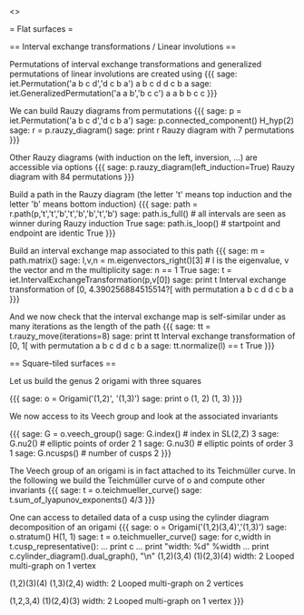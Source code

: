 <<TableOfContents>>

= Flat surfaces =

== Interval exchange transformations / Linear involutions ==

Permutations of interval exchange transformations and generalized permutations of linear involutions are created using
{{{
sage: iet.Permutation('a b c d','d c b a')
a b c d
d c b a
sage: iet.GeneralizedPermutation('a a b','b c c')
a a b
b c c
}}}

We can build Rauzy diagrams from permutations
{{{
sage: p = iet.Permutation('a b c d','d c b a')
sage: p.connected_component()
H_hyp(2)
sage: r = p.rauzy_diagram()
sage: print r
Rauzy diagram with 7 permutations
}}}

Other Rauzy diagrams (with induction on the left, inversion, ...) are accessible via options
{{{
sage: p.rauzy_diagram(left_induction=True)
Rauzy diagram with 84 permutations
}}}

Build a path in the Rauzy diagram (the letter 't' means top induction and the letter 'b' means bottom induction)
{{{
sage: path = r.path(p,'t','t','b','t','b','b','t','b')
sage: path.is_full()   # all intervals are seen as winner during Rauzy induction
True
sage: path.is_loop()   # startpoint and endpoint are identic
True
}}}

Build an interval exchange map associated to this path
{{{
sage: m = path.matrix()
sage: l,v,n = m.eigenvectors_right()[3] # l is the eigenvalue, v the vector and m the multiplicity
sage: n == 1
True
sage: t = iet.IntervalExchangeTransformation(p,v[0])
sage: print t
Interval exchange transformation of [0, 4.390256884515514?[ with permutation
a b c d
d c b a
}}}

And we now check that the interval exchange map is self-similar under as many iterations as the length of the path
{{{
sage: tt = t.rauzy_move(iterations=8)
sage: print tt
Interval exchange transformation of [0, 1[ with permutation
a b c d
d c b a
sage: tt.normalize(l) == t
True
}}}

== Square-tiled surfaces ==

Let us build the genus 2 origami with three squares

{{{
sage: o = Origami('(1,2)', '(1,3)')
sage: print o
(1, 2)
(1, 3)
}}}

We now access to its Veech group and look at the associated invariants

{{{
sage: G = o.veech_group()
sage: G.index()   # index in SL(2,Z)
3
sage: G.nu2()     # elliptic points of order 2
1
sage: G.nu3()     # elliptic points of order 3
1
sage: G.ncusps()  # number of cusps
2
}}}

The Veech group of an origami is in fact attached to its Teichmüller curve. In the following we build the Teichmüller curve of o and compute other invariants
{{{
sage: t = o.teichmueller_curve()
sage: t.sum_of_lyapunov_exponents()
4/3
}}}

One can access to detailed data of a cusp using the cylinder diagram decomposition of an origami
{{{
sage: o = Origami('(1,2)(3,4)','(1,3)')
sage: o.stratum()
H(1, 1)
sage: t = o.teichmueller_curve()
sage: for c,width in t.cusp_representative():
...     print c
...     print "width: %d" %width
...     print c.cylinder_diagram().dual_graph(), "\n"
(1,2)(3,4)
(1)(2,3)(4)
width: 2
Looped multi-graph on 1 vertex

(1,2)(3)(4)
(1,3)(2,4)
width: 2
Looped multi-graph on 2 vertices

(1,2,3,4)
(1)(2,4)(3)
width: 2
Looped multi-graph on 1 vertex
}}}
